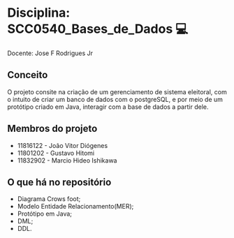 # Disciplina: SCC0540_Bases_de_Dados :computer: 
Docente: Jose F Rodrigues Jr

## Conceito
O projeto consite na criação de um gerenciamento de sistema eleitoral, com o intuito de criar um banco de dados com o postgreSQL, e por meio de um protótipo criado em Java, interagir com a base de dados a partir dele.

## Membros do projeto
- 11816122 - João Vitor Diógenes
- 11801202 - Gustavo Hitomi 
- 11832902 - Marcio Hideo Ishikawa

## O que há no repositório
- Diagrama Crows foot;
- Modelo Entidade Relacionamento(MER);
- Protótipo em Java;
- DML;
- DDL.
